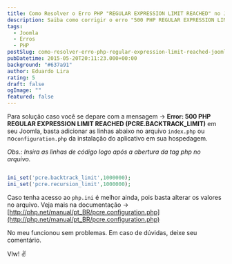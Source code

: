 ```yaml
---
title: Como Resolver o Erro PHP "REGULAR EXPRESSION LIMIT REACHED" no Joomla
description: Saiba como corrigir o erro "500 PHP REGULAR EXPRESSION LIMIT REACHED (PCRE.BACKTRACK_LIMIT)" no Joomla, adicionando linhas de código ao arquivo de configuração ou ao php.ini.
tags:
  - Joomla
  - Erros
  - PHP
postSlug: como-resolver-erro-php-regular-expression-limit-reached-joomla
pubDatetime: 2015-05-20T20:11:23.000+00:00
background: "#637a91"
author: Eduardo Lira
rating: 5
draft: false
ogImage: ""
featured: false
---
```


Para solução caso você se depare com a mensagem -> **Error: 500 PHP REGULAR EXPRESSION LIMIT REACHED (PCRE.BACKTRACK_LIMIT)** em seu Joomla, basta adicionar as linhas abaixo no arquivo <code>index.php</code> ou no<code>configuration.php</code> da instalação do aplicativo em sua hospedagem.

_Obs.: Insira as linhas de código logo após a abertura da tag php no arquivo._

```php

ini_set('pcre.backtrack_limit',1000000);
ini_set('pcre.recursion_limit',1000000);

```

Caso tenha acesso ao <code>php.ini</code> é melhor ainda, pois basta alterar os valores no arquivo.
Veja mais na documentação -> [http://php.net/manual/pt_BR/pcre.configuration.php](http://php.net/manual/pt_BR/pcre.configuration.php)

No meu funcionou sem problemas.
Em caso de dúvidas, deixe seu comentário.

Vlw! :v:
